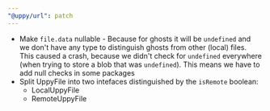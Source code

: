 ```yaml
---
"@uppy/url": patch
---
```


- Make `file.data` nullable - Because for ghosts it will be `undefined` and we don't have any type to distinguish ghosts from other (local) files. This caused a crash, because we didn't check for `undefined` everywhere (when trying to store a blob that was `undefined`). This means we have to add null checks in some packages
- Split UppyFile into two intefaces distinguished by the `isRemote` boolean:
  - LocalUppyFile
  - RemoteUppyFile
